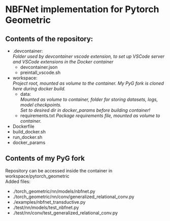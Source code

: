 # NBFNet implementation for Pytorch Geometric

## Contents of the repository:
- .devcontainer: \
*Folder used by devcontainer vscode extension, to set up VSCode server and VSCode extensions in the Docker container*
    - devcontainer.json
    - preintall_vscode.sh
- workspace: \
*Project root, mounted as volume to the container. My PyG fork is cloned here during docker build.*
    - data: \
    *Mounted as volume to container, folder for storing datasets, logs, model checkpoints. \
    Set to desired dir in docker_params before building container!*
    - requirements.txt
    *Package requirements file, mounted as volume to container.*
- Dockerfile
- build_docker.sh
- run_docker.sh
- docker_params

## Contents of my PyG fork
Repository can be accessed inside the container in workspace/pytorch_geometric \
Added files:
- ./torch_geometric/nn/models/nbfnet.py
- ./torch_geometric/nn/conv/generalized_relational_conv.py
- ./examples/nbfnet_transductive.py
- ./test/nn/models/test_nbfnet.py
- ./test/nn/conv/test_generalized_relational_conv.py
